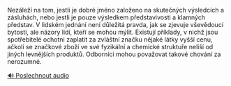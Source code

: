 
Nezáleží na tom, jestli je dobré jméno založeno na skutečných výsledcích a zásluhách, nebo jestli je pouze výsledkem představivosti a klamných představ. V lidském jednání není důležitá pravda, jak se zjevuje vševědoucí bytosti, ale názory lidí, kteří se mohou mýlit. Existují příklady, v nichž jsou spotřebitelé ochotni zaplatit za zvláštní značku nějaké látky vyšší cenu, ačkoli se značkové zboží ve své fyzikální a chemické struktuře neliší od jiných levnějších produktů. Odborníci mohou považovat takové chování za nerozumné.

[🔊 Poslechnout audio](/data/7-paragraphs/audio/chapter_69/para_001-Nezle-na-tom-jestli-je-dobr-jmno-zaloeno-na.mp3)
